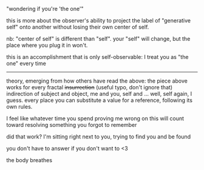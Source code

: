 "wondering if you're 'the one'"

this is more about the observer's ability to project the label of "generative self" onto another without losing their own center of self.

nb: "center of self" is different than "self". your "self" will change, but the place where you plug it in won't.

this is an accomplishment that is only self-observable: I treat you as "the one" every time

---

theory, emerging from how others have read the above: the piece above works for every fractal ~~insurrection~~ (useful typo, don't ignore that) indirection of subject and object, me and you, self and … well, self again, I guess. every place you can substitute a value for a reference, following its own rules.

I feel like whatever time you spend proving me wrong on this will count toward resolving something you forgot to remember

did that work? I'm sitting right next to you, trying to find you and be found

you don't have to answer if you don't want to <3

the body breathes
